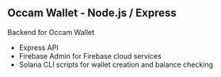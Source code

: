 ## Occam Wallet - Node.js / Express

Backend for Occam Wallet

- Express API
- Firebase Admin for Firebase cloud services
- Solana CLI scripts for wallet creation and balance checking